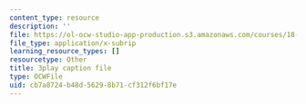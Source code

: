 ```yaml
---
content_type: resource
description: ''
file: https://ol-ocw-studio-app-production.s3.amazonaws.com/courses/18-01sc-single-variable-calculus-fall-2010/cb7a8724b48d56298b71cf312f6bf17e_hjZhPczMkL4.vtt
file_type: application/x-subrip
learning_resource_types: []
resourcetype: Other
title: 3play caption file
type: OCWFile
uid: cb7a8724-b48d-5629-8b71-cf312f6bf17e
---
```

